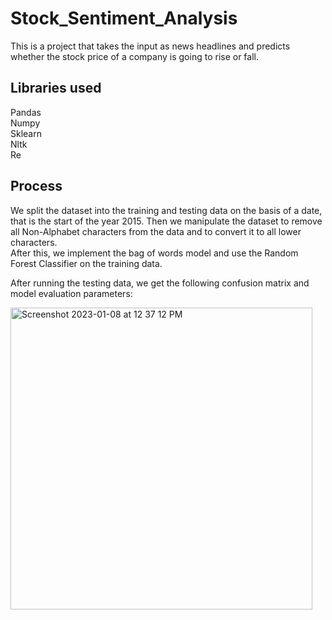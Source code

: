 # Stock_Sentiment_Analysis

This is a project that takes the input as news headlines and predicts whether the stock price of a company is going to rise or fall.    
##  Libraries used  
Pandas    
Numpy   
Sklearn   
Nltk    
Re    
##    Process   
We split the dataset into the training and testing data on the basis of a date, that is the start of the year 2015. Then we manipulate the dataset to remove all Non-Alphabet characters from the data and to convert it to all lower characters.    
After this, we implement the bag of words model and use the Random Forest Classifier on the training data.    

After running the testing data, we get the following confusion matrix and model evaluation parameters:    

<img width="483" alt="Screenshot 2023-01-08 at 12 37 12 PM" src="https://user-images.githubusercontent.com/72307339/211184651-54635230-aa25-4dae-b720-0af7ae1b99e8.png">
